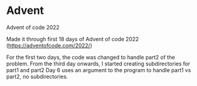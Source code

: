# Advent
Advent of code 2022

Made it through first 18 days of Advent of code 2022 (https://adventofcode.com/2022/)

For the first two days, the code was changed to handle part2 of the problem. From the third day onwards, I started creating subdirectories for part1 and part2
Day 6 uses an argument to the program to handle part1 vs part2, no subdirectories.
